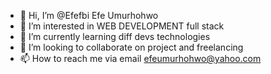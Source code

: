 - 👋 Hi, I’m @Efefbi   Efe Umurhohwo
- 👀 I’m interested in  WEB DEVELOPMENT full stack
- 🌱 I’m currently learning  diff devs technologies
- 💞️ I’m looking to collaborate on project and freelancing 
- 📫 How to reach me  via email efeumurhohwo@yahoo.com

<!---
Efefbi/Efefbi is a ✨ special ✨ repository because its `README.md` (this file) appears on your GitHub profile.
You can click the Preview link to take a look at your changes.
--->
